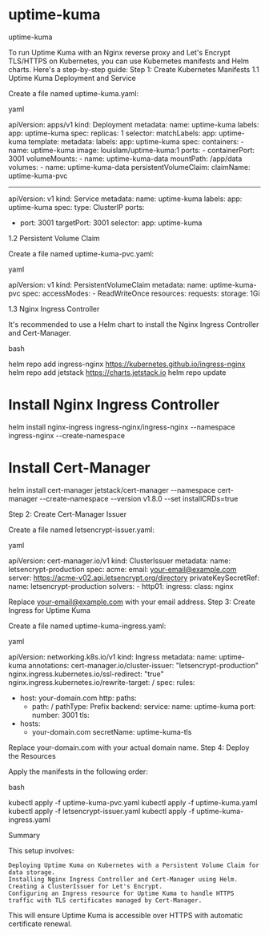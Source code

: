 # uptime-kuma

uptime-kuma

To run Uptime Kuma with an Nginx reverse proxy and Let's Encrypt TLS/HTTPS on Kubernetes, you can use Kubernetes manifests and Helm charts. Here's a step-by-step guide:
Step 1: Create Kubernetes Manifests
1.1 Uptime Kuma Deployment and Service

Create a file named uptime-kuma.yaml:

yaml

apiVersion: apps/v1
kind: Deployment
metadata:
  name: uptime-kuma
  labels:
    app: uptime-kuma
spec:
  replicas: 1
  selector:
    matchLabels:
      app: uptime-kuma
  template:
    metadata:
      labels:
        app: uptime-kuma
    spec:
      containers:
      - name: uptime-kuma
        image: louislam/uptime-kuma:1
        ports:
        - containerPort: 3001
        volumeMounts:
        - name: uptime-kuma-data
          mountPath: /app/data
      volumes:
      - name: uptime-kuma-data
        persistentVolumeClaim:
          claimName: uptime-kuma-pvc

---
apiVersion: v1
kind: Service
metadata:
  name: uptime-kuma
  labels:
    app: uptime-kuma
spec:
  type: ClusterIP
  ports:
  - port: 3001
    targetPort: 3001
  selector:
    app: uptime-kuma

1.2 Persistent Volume Claim

Create a file named uptime-kuma-pvc.yaml:

yaml

apiVersion: v1
kind: PersistentVolumeClaim
metadata:
  name: uptime-kuma-pvc
spec:
  accessModes:
    - ReadWriteOnce
  resources:
    requests:
      storage: 1Gi

1.3 Nginx Ingress Controller

It's recommended to use a Helm chart to install the Nginx Ingress Controller and Cert-Manager.

bash

helm repo add ingress-nginx https://kubernetes.github.io/ingress-nginx
helm repo add jetstack https://charts.jetstack.io
helm repo update

# Install Nginx Ingress Controller
helm install nginx-ingress ingress-nginx/ingress-nginx --namespace ingress-nginx --create-namespace

# Install Cert-Manager
helm install cert-manager jetstack/cert-manager --namespace cert-manager --create-namespace --version v1.8.0 --set installCRDs=true

Step 2: Create Cert-Manager Issuer

Create a file named letsencrypt-issuer.yaml:

yaml

apiVersion: cert-manager.io/v1
kind: ClusterIssuer
metadata:
  name: letsencrypt-production
spec:
  acme:
    email: your-email@example.com
    server: https://acme-v02.api.letsencrypt.org/directory
    privateKeySecretRef:
      name: letsencrypt-production
    solvers:
    - http01:
        ingress:
          class: nginx

Replace your-email@example.com with your email address.
Step 3: Create Ingress for Uptime Kuma

Create a file named uptime-kuma-ingress.yaml:

yaml

apiVersion: networking.k8s.io/v1
kind: Ingress
metadata:
  name: uptime-kuma
  annotations:
    cert-manager.io/cluster-issuer: "letsencrypt-production"
    nginx.ingress.kubernetes.io/ssl-redirect: "true"
    nginx.ingress.kubernetes.io/rewrite-target: /
spec:
  rules:
  - host: your-domain.com
    http:
      paths:
      - path: /
        pathType: Prefix
        backend:
          service:
            name: uptime-kuma
            port:
              number: 3001
  tls:
  - hosts:
    - your-domain.com
    secretName: uptime-kuma-tls

Replace your-domain.com with your actual domain name.
Step 4: Deploy the Resources

Apply the manifests in the following order:

bash

kubectl apply -f uptime-kuma-pvc.yaml
kubectl apply -f uptime-kuma.yaml
kubectl apply -f letsencrypt-issuer.yaml
kubectl apply -f uptime-kuma-ingress.yaml

Summary

This setup involves:

    Deploying Uptime Kuma on Kubernetes with a Persistent Volume Claim for data storage.
    Installing Nginx Ingress Controller and Cert-Manager using Helm.
    Creating a ClusterIssuer for Let's Encrypt.
    Configuring an Ingress resource for Uptime Kuma to handle HTTPS traffic with TLS certificates managed by Cert-Manager.

This will ensure Uptime Kuma is accessible over HTTPS with automatic certificate renewal.

